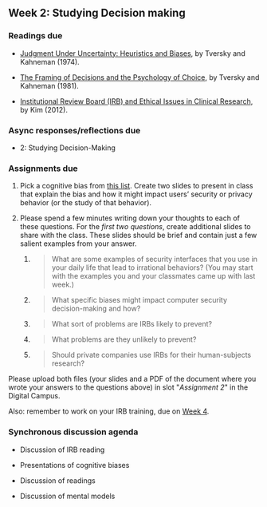 ## Week 2: Studying Decision making

### Readings due

  - [Judgment Under Uncertainty: Heuristics and Biases](https://drive.google.com/file/d/1S574ZFjL3DwTBfWn5GhidCf5fKvM6s-x/view?usp=sharing), by Tversky and Kahneman (1974).

  - [The Framing of Decisions and the Psychology of Choice](https://drive.google.com/file/d/1kBWYcLwA_xh4oTyPsLpMiDkr64_5BHo-/view?usp=sharing), by Tversky and Kahneman (1981).

  - [Institutional Review Board (IRB) and Ethical Issues in Clinical Research](https://www.ncbi.nlm.nih.gov/pmc/articles/PMC3272525/), by Kim (2012).


### Async responses/reflections due

  - 2: Studying Decision-Making

### Assignments due

1.  Pick a cognitive bias from [this list](https://en.wikipedia.org/wiki/List_of_cognitive_biases). Create two slides to present in class that explain the bias and how it might impact users’ security or privacy behavior (or the study of that behavior).

1.  Please spend a few minutes writing down your thoughts to each of these questions.  For the *first two questions*, create additional slides to share with the class.  These slides should be brief and contain just a few salient examples from your answer.

	1.  > What are some examples of security interfaces that you use in your daily life that lead to irrational behaviors? (You may start with the examples you and your classmates came up with last week.)

	1.  > What specific biases might impact computer security decision-making and how?

	1.  > What sort of problems are IRBs likely to prevent?

	1.  > What problems are they unlikely to prevent?

	1.  > Should private companies use IRBs for their human-subjects research?

Please upload both files (your slides and a PDF of the document where you wrote your answers to the questions above) in slot "*Assignment 2*" in the Digital Campus.

Also: remember to work on your IRB training, due on [Week 4](./week-04.md).

### Synchronous discussion agenda

  - Discussion of IRB reading
  
  - Presentations of cognitive biases
  
  - Discussion of readings

  - Discussion of mental models

